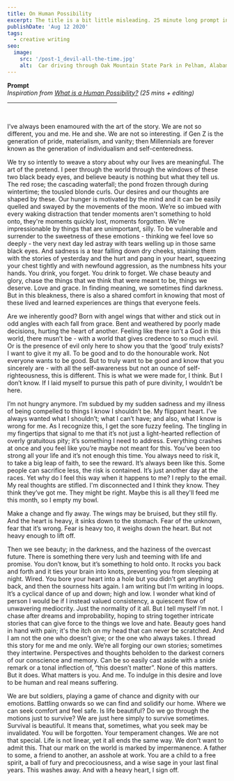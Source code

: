 ```yaml
---
title: On Human Possibility
excerpt: The title is a bit little misleading. 25 minute long prompt inspired by a poem of the same name by young Indigenous poet Billy-Ray Belcourt.
publishDate: 'Aug 12 2020'
tags:
  - creative writing
seo:
  image:
    src: '/post-1_devil-all-the-time.jpg'
    alt:  Car driving through Oak Mountain State Park in Pelham, Alabama
---
```

<b>Prompt</b><br>
<em>Inspiration from <a href="http://puritan-magazine.com/human-possibility-belcourt-2019/?fbclid=IwAR19u4Z2_KWwB7T5o-FktTj2AKTk7slJGX7IrQfdfno8PZW4w3Z4JWNvLi4#">What is a Human Possibility?</a> (25 mins + editing)</em>
<br>
<hr align = "left" width="50%">
<br>

I’ve always been enamoured with the art of the story. We are not so different, you and me. He and she. We are not so interesting. if Gen Z is the generation of pride, materialism, and vanity; then Millennials are forever known as the generation of individualism and self-centeredness.

We try so intently to weave a story about why our lives are meaningful. The art of the pretend. I peer through the world through the windows of these two black beady eyes, and believe beauty is nothing but what they tell us. The red rose; the cascading waterfall; the pond frozen through during wintertime; the tousled blonde curls. Our desires and our thoughts are shaped by these. Our hunger is motivated by the mind and it can be easily quelled and swayed by the movements of the moon. We’re so imbued with every waking distraction that tender moments aren't something to hold onto, they're moments quickly lost, moments forgotten. We're impressionable by things that are unimportant, silly. To be vulnerable and surrender to the sweetness of these emotions - thinking we feel love so deeply - the very next day led astray with tears welling up in those same black eyes. And sadness is a tear falling down dry cheeks, staining them with the stories of yesterday and the hurt and pang in your heart, squeezing your chest tightly and with newfound aggression, as the numbness hits your hands. You drink, you forget. You drink to forget. We chase beauty and glory, chase the things that we think that were meant to be, things we deserve. Love and grace. In finding meaning, we sometimes find darkness. But in this bleakness, there is also a shared comfort in knowing that most of these lived and learned experiences are things that everyone feels.

Are we inherently good? Born with angel wings that wither and stick out in odd angles with each fall from grace. Bent and weathered by poorly made decisions, hurting the heart of another. Feeling like there isn’t a God in this world, there musn’t be - with a world that gives credence to so much evil. Or is the presence of evil only here to show you that the ‘good’ truly exists? I want to give it my all. To be good and to do the honourable work. Not everyone wants to be good. But to truly want to be good and know that you sincerely are - with all the self-awareness but not an ounce of self-righteousness, this is different. This is what we were made for, I think. But I don’t know. If I laid myself to pursue this path of pure divinity, I wouldn’t be here.

I’m not hungry anymore. I’m subdued by my sudden sadness and my illness of being compelled to things I know I shouldn’t be. My flippant heart. I’ve always wanted what I shouldn’t; what I can’t have; and also, what I know is wrong for me. As I recognize this, I get the sore fuzzy feeling. The tingling in my fingertips that signal to me that it’s not just a light-hearted reflection of overly gratuitous pity; it’s something I need to address.
Everything crashes at once and you feel like you’re maybe not meant for this. You’ve been too strong all your life and it’s not enough this time. You always need to risk it, to take a big leap of faith, to see the reward. It’s always been like this. Some people can sacrifice less, the risk is contained. It’s just another day at the races. Yet why do I feel this way when it happens to me? I reply to the email. My real thoughts are stifled. I'm disconnected and I think they know. They think they’ve got me. They might be right. Maybe this is all they'll feed me this month, so I empty my bowl.

Make a change and fly away. The wings may be bruised, but they still fly. And the heart is heavy, it sinks down to the stomach. Fear of the unknown, fear that it’s wrong. Fear is heavy too, it weighs down the heart. But not heavy enough to lift off.

Then we see beauty; in the darkness, and the haziness of the overcast future. There is something there very lush and teeming with life and promise. You don’t know, but it’s something to hold onto. It rocks you back and forth and it ties your brain into knots, preventing you from sleeping at night. Wired. You bore your heart into a hole but you didn’t get anything back, and then the sourness hits again. I am writing but I’m writing in loops. It’s a cyclical dance of up and down; high and low. I wonder what kind of person I would be if I instead valued consistency, a quiescent flow of unwavering mediocrity. Just the normality of it all. But I tell myself I’m not.
I chase after dreams and improbability, hoping to string together intricate stories that can give force to the things we love and hate. Beauty goes hand in hand with pain; it's the itch on my head that can never be scratched. And I am not the one who doesn’t give; or the one who always takes. I thread this story for me and me only. We’re all forging our own stories; sometimes they intertwine. Perspectives and thoughts beholden to the darkest corners of our conscience and memory. Can be so easily cast aside with a snide remark or a tonal inflection of, “this doesn’t matter”. None of this matters. But it does. What matters is you. And me. To indulge in this desire and love to be human and real means suffering.

We are but soldiers, playing a game of chance and dignity with our emotions. Battling onwards so we can find and solidify our home. Where we can seek comfort and feel safe. Is life beautiful? Do we go through the motions just to survive? We are just here simply to survive sometimes. Survival is beautiful.
It means that, sometimes, what you seek may be invalidated. You will be forgotten. Your temperament changes. We are not that special. Life is not linear, yet it all ends the same way. We don’t want to admit this. That our mark on the world is marked by impermanence. A father to some, a friend to another, an asshole at work. You are a child to a free spirit, a ball of fury and precociousness, and a wise sage in your last final years. This washes away. And with a heavy heart, I sign off.
